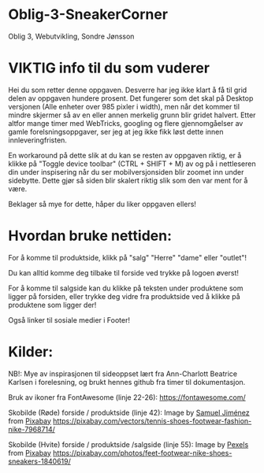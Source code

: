# Oblig-3-SneakerCorner
Oblig 3, Webutvikling, Sondre Jønsson 

# VIKTIG info til du som vuderer

Hei du som retter denne oppgaven. Desverre har jeg ikke klart å få til grid delen av oppgaven hundere prosent. Det fungerer som det skal på Desktop versjonen (Alle enheter over 985 pixler i width), men når det kommer til mindre skjermer så av en eller annen merkelig grunn blir gridet halvert. Etter altfor mange timer med WebTricks, googling og flere gjennomgåelser av gamle forelsningsoppgaver, ser jeg at jeg ikke fikk løst dette innen innleveringfristen.

En workaround på dette slik at du kan se resten av oppgaven riktig, er å klikke på "Toggle device toolbar" (CTRL + SHIFT + M) av og på i nettleseren din under inspisering når du ser mobilversjonsiden blir zoomet inn under sidebytte. Dette gjør så siden blir skalert riktig slik som den var ment for å være. 

Beklager så mye for dette, håper du liker oppgaven ellers!

# Hvordan bruke nettiden: 

For å komme til produktside, klikk på "salg" "Herre" "dame" eller "outlet"!

Du kan alltid komme deg tilbake til forside ved trykke på logoen øverst!

For å komme til salgside kan du klikke på teksten under produktene som ligger på forsiden, eller trykke deg vidre fra produktside ved å klikke på produktene som ligger der!

Også linker til sosiale medier i Footer!

# Kilder: 

NB!: Mye av inspirasjonen til sideoppset lært fra Ann-Charlott Beatrice Karlsen i forelesning, og brukt hennes github fra timer til dokumentasjon.

Bruk av ikoner fra FontAwesome (linje 22-26): https://fontawesome.com/

Skobilde (Røde) forside / produktside (linje 42): Image by <a href="https://pixabay.com/users/deanmoth-20152640/?utm_source=link-attribution&utm_medium=referral&utm_campaign=image&utm_content=7968714">Samuel Jiménez</a> from <a href="https://pixabay.com//?utm_source=link-attribution&utm_medium=referral&utm_campaign=image&utm_content=7968714">Pixabay</a>
https://pixabay.com/vectors/tennis-shoes-footwear-fashion-nike-7968714/

Skobilde (Hvite) forside / produktside /salgside (linje 55): Image by <a href="https://pixabay.com/users/pexels-2286921/?utm_source=link-attribution&utm_medium=referral&utm_campaign=image&utm_content=1840619">Pexels</a> from <a href="https://pixabay.com//?utm_source=link-attribution&utm_medium=referral&utm_campaign=image&utm_content=1840619">Pixabay</a>
https://pixabay.com/photos/feet-footwear-nike-shoes-sneakers-1840619/





